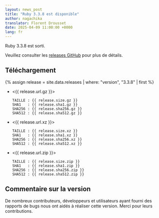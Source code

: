 ```yaml
---
layout: news_post
title: "Ruby 3.3.8 est disponible"
author: nagachika
translator: Florent Drousset
date: 2025-04-09 11:00:00 +0000
lang: fr
---
```


Ruby 3.3.8 est sorti.

Veuillez consulter les [releases GitHub](https://github.com/ruby/ruby/releases/tag/v3_3_8) pour plus de détails.

## Téléchargement

{% assign release = site.data.releases | where: "version", "3.3.8" | first %}

* <{{ release.url.gz }}>

      TAILLE : {{ release.size.gz }}
      SHA1   : {{ release.sha1.gz }}
      SHA256 : {{ release.sha256.gz }}
      SHA512 : {{ release.sha512.gz }}

* <{{ release.url.xz }}>

      TAILLE : {{ release.size.xz }}
      SHA1   : {{ release.sha1.xz }}
      SHA256 : {{ release.sha256.xz }}
      SHA512 : {{ release.sha512.xz }}

* <{{ release.url.zip }}>

      TAILLE : {{ release.size.zip }}
      SHA1   : {{ release.sha1.zip }}
      SHA256 : {{ release.sha256.zip }}
      SHA512 : {{ release.sha512.zip }}

## Commentaire sur la version

De nombreux contributeurs, développeurs et utilisateurs ayant fourni des rapports de bugs nous ont aidés à réaliser cette version.
Merci pour leurs contributions.
